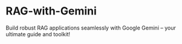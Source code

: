 # RAG-with-Gemini
Build robust RAG applications seamlessly with Google Gemini – your ultimate guide and toolkit!
